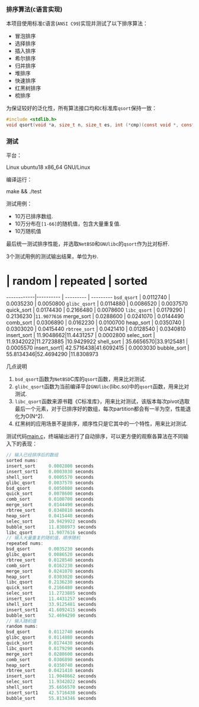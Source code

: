 ### 排序算法(`C`语言实现)

本项目使用标准`C`语言(`ANSI C99`)实现并测试了以下排序算法：

- 冒泡排序
- 选择排序
- 插入排序
- 希尔排序
- 归并排序
- 堆排序
- 快速排序
- 红黑树排序
- 梳排序

为保证较好的泛化性，所有算法接口均和`C`标准库`qsort`保持一致：
```c
#include <stdlib.h>
void qsort(void *a, size_t n, size_t es, int (*cmp)(const void *, const void *));
```

### 测试

平台：

Linux ubuntu18 x86_64 GNU/Linux

编译运行：

make && ./test

测试用例：
- 10万已排序数组.
- 10万分布在`[1-66]`的随机值，包含大量重复值.
- 10万随机值


最后统一测试排序性能，并选取`NetBSD`和`GNUlibc`的`qsort`作为比对标杆.



3个测试用例的测试输出结果，单位为`秒`.

#           |  random   | repeated    | sorted
------------|---------- | --------- | ---------
`bsd_qsort`   | 0.0112740 | 0.0035230 | 0.0050800
`glibc_qsort` | 0.0114880 | 0.0086520 | 0.0037570
quick_sort  | 0.0174430 | 0.2166480 | 0.0078600
`libc_qsort`  | 0.0179290 | 0.2136230 |`11.9077616`
merge_sort  | 0.0288600 | 0.0241070 | 0.0144490
comb_sort   | 0.0306890 | 0.0162230 | 0.0100700
heap_sort   | 0.0350740 | 0.0303020 | 0.0415440
`rbtree_sort` | 0.0421410 | 0.0128540 | 0.0340810
insert_sort | 11.9048662|11.4431257 | 0.0002800
selec_sort  | 11.9342022|11.2723885 |10.9429922
shell_sort  | 35.6656570|33.9125481 | 0.0005570
insert_sort1| 42.5716438|41.6092415 | 0.0003030
bubble_sort | 55.8134346|52.4694290 |11.8308973



几点说明

1. `bsd_qsort`函数为`NetBSD`C库的`qsort`函数，用来比对测试.
2. `glibc_qsort`函数为当前编译平台`GNUlibc`(libc.so)中的`qsort`函数，用来比对测试.
3. `libc_qsort`函数来源书籍《C标准库》，用来比对测试，该版本每次pivot选取最后一个元素，对于已排序好的数组，每次partition都会有一半为空，性能退化为O(N^2).
4. 红黑树的应用场景不是排序，顺序性只是它其中的一个特性，用来比对测试.



测试代码[main.c](main.c)，终端输出进行了自动排序，可以更方便的观察各算法在不同输入下的表现：

```c
// 输入已经排序后的数组
sorted nums:
insert_sort     0.0002800 seconds
insert_sort1    0.0003030 seconds
shell_sort      0.0005570 seconds
glibc_qsort     0.0037570 seconds
bsd_qsort       0.0050800 seconds
quick_sort      0.0078600 seconds
comb_sort       0.0100700 seconds
merge_sort      0.0144490 seconds
rbtree_sort     0.0340810 seconds
heap_sort       0.0415440 seconds
selec_sort      10.9429922 seconds
bubble_sort     11.8308973 seconds
libc_qsort      11.9077616 seconds
// 输入大量重复的随机值，顺序随机
repeated nums:
bsd_qsort       0.0035230 seconds
glibc_qsort     0.0086520 seconds
rbtree_sort     0.0128540 seconds
comb_sort       0.0162230 seconds
merge_sort      0.0241070 seconds
heap_sort       0.0303020 seconds
libc_qsort      0.2136230 seconds
quick_sort      0.2166480 seconds
selec_sort      11.2723885 seconds
insert_sort     11.4431257 seconds
shell_sort      33.9125481 seconds
insert_sort1    41.6092415 seconds
bubble_sort     52.4694290 seconds
// 输入随机值
random nums:
bsd_qsort       0.0112740 seconds
glibc_qsort     0.0114880 seconds
quick_sort      0.0174430 seconds
libc_qsort      0.0179290 seconds
merge_sort      0.0288600 seconds
comb_sort       0.0306890 seconds
heap_sort       0.0350740 seconds
rbtree_sort     0.0421410 seconds
insert_sort     11.9048662 seconds
selec_sort      11.9342022 seconds
shell_sort      35.6656570 seconds
insert_sort1    42.5716438 seconds
bubble_sort     55.8134346 seconds
```



